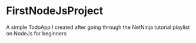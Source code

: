 # FirstNodeJsProject
A simple TodoApp I created after going through the NetNinja tutorial playlist on NodeJs for beginners
